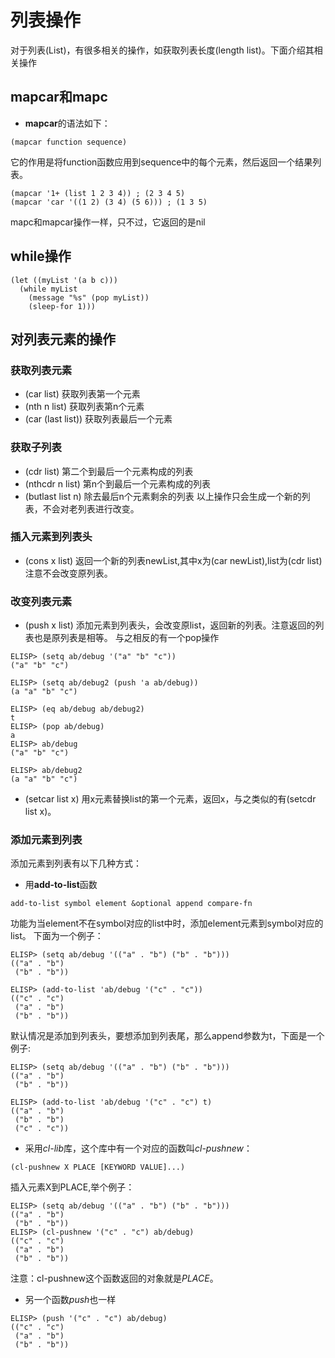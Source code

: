 # 列表操作
对于列表(List)，有很多相关的操作，如获取列表长度(length list)。下面介绍其相关操作

## mapcar和mapc
* **mapcar**的语法如下：
```elisp
(mapcar function sequence) 
```
它的作用是将function函数应用到sequence中的每个元素，然后返回一个结果列表。
```
(mapcar '1+ (list 1 2 3 4)) ; (2 3 4 5)
(mapcar 'car '((1 2) (3 4) (5 6))) ; (1 3 5)
```
mapc和mapcar操作一样，只不过，它返回的是nil

## while操作
```elisp
(let ((myList '(a b c)))
  (while myList
    (message "%s" (pop myList))
    (sleep-for 1)))
```

## 对列表元素的操作

### 获取列表元素
* (car list) 获取列表第一个元素
* (nth n list) 获取列表第n个元素
* (car (last list)) 获取列表最后一个元素

### 获取子列表
* (cdr list) 第二个到最后一个元素构成的列表
* (nthcdr n list) 第n个到最后一个元素构成的列表
* (butlast list n) 除去最后n个元素剩余的列表
以上操作只会生成一个新的列表，不会对老列表进行改变。

### 插入元素到列表头
* (cons x list) 返回一个新的列表newList,其中x为(car newList),list为(cdr list)
注意不会改变原列表。

### 改变列表元素
* (push x list) 添加元素到列表头，会改变原list，返回新的列表。注意返回的列表也是原列表是相等。
与之相反的有一个pop操作
```
ELISP> (setq ab/debug '("a" "b" "c"))
("a" "b" "c")

ELISP> (setq ab/debug2 (push 'a ab/debug))
(a "a" "b" "c")

ELISP> (eq ab/debug ab/debug2)
t
ELISP> (pop ab/debug)
a
ELISP> ab/debug
("a" "b" "c")

ELISP> ab/debug2
(a "a" "b" "c")
```
* (setcar list x) 用x元素替换list的第一个元素，返回x，与之类似的有(setcdr list x)。

### 添加元素到列表
添加元素到列表有以下几种方式：
* 用**add-to-list**函数
```elisp
add-to-list symbol element &optional append compare-fn
```
功能为当element不在symbol对应的list中时，添加element元素到symbol对应的list。
下面为一个例子：
```elisp
ELISP> (setq ab/debug '(("a" . "b") ("b" . "b")))
(("a" . "b")
 ("b" . "b"))

ELISP> (add-to-list 'ab/debug '("c" . "c"))
(("c" . "c")
 ("a" . "b")
 ("b" . "b"))
```
默认情况是添加到列表头，要想添加到列表尾，那么append参数为t，下面是一个例子:
```elisp
ELISP> (setq ab/debug '(("a" . "b") ("b" . "b")))
(("a" . "b")
 ("b" . "b"))

ELISP> (add-to-list 'ab/debug '("c" . "c") t)
(("a" . "b")
 ("b" . "b")
 ("c" . "c"))
```

* 采用*cl-lib*库，这个库中有一个对应的函数叫*cl-pushnew*：
```elisp
(cl-pushnew X PLACE [KEYWORD VALUE]...)
```
插入元素X到PLACE,举个例子：
```elisp
ELISP> (setq ab/debug '(("a" . "b") ("b" . "b")))
(("a" . "b")
 ("b" . "b"))
ELISP> (cl-pushnew '("c" . "c") ab/debug)
(("c" . "c")
 ("a" . "b")
 ("b" . "b"))
```
注意：cl-pushnew这个函数返回的对象就是*PLACE*。

* 另一个函数*push*也一样
```
ELISP> (push '("c" . "c") ab/debug)
(("c" . "c")
 ("a" . "b")
 ("b" . "b"))
```
